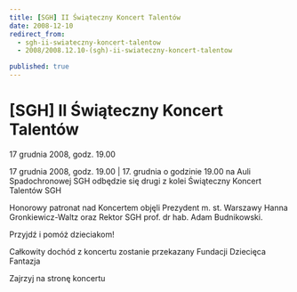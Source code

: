 ```yaml
---
title: [SGH] II Świąteczny Koncert Talentów
date: 2008-12-10
redirect_from: 
  - sgh-ii-swiateczny-koncert-talentow
  - 2008/2008.12.10-(sgh)-ii-swiateczny-koncert-talentow

published: true
---
```




# [SGH] II Świąteczny Koncert Talentów

<time>17 grudnia 2008, godz. 19.00</time>

17 grudnia 2008, godz. 19.00 | 17. grudnia o godzinie 19.00 na Auli Spadochronowej SGH odbędzie się drugi z kolei Świąteczny Koncert Talentów SGH

Honorowy patronat nad Koncertem objęli Prezydent m. st. Warszawy Hanna Gronkiewicz-Waltz
oraz Rektor SGH prof. dr hab. Adam Budnikowski.

Przyjdź i pomóż dzieciakom!

Całkowity dochód z koncertu zostanie przekazany Fundacji Dziecięca Fantazja

Zajrzyj na stronę koncertu         


<!--CONTENT FROM OLD SERVER (jos before 2013): 17 grudnia 2008, godz. 19.00 | 17. grudnia o godzinie 19.00 na Auli Spadochronowej SGH odbędzie się drugi z kolei Świąteczny Koncert Talentów SGH

Honorowy patronat nad Koncertem objęli Prezydent m. st. Warszawy Hanna Gronkiewicz-Waltz
oraz Rektor SGH prof. dr hab. Adam Budnikowski.

Przyjdź i pomóż dzieciakom!

Całkowity dochód z koncertu zostanie przekazany Fundacji Dziecięca Fantazja

Zajrzyj na stronę koncertu         

         
-->

<!--{{json:{"created_date":"2008-12-10 14:08:58","publish_down":"0000-00-00 00:00:00","id":"692"}}}-->